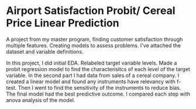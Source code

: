 # Airport Satisfaction Probit/ Cereal Price Linear Prediction

A project from my master program, finding customer satisfaction through multiple features. Creating models to assess problems. I've attached the dataset and variable definitions. 

In this project, I did initial EDA. Relabeled target variable levels. Made a probit regression model to find the characterisitcs of each level of the target variable. In the second part I had data from sales of a cereal company. I created a linear model and found any instruments have relevancy with f-test. Then I went to find the sensitivity of the instruments to reduce bias. The final model had the best predictive outcome. I compared each step with anova analysis of the model.
